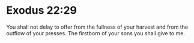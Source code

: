 # Exodus 22:29

You shall not delay to offer from the fullness of your harvest and from the outflow of your presses. The firstborn of your sons you shall give to me.
